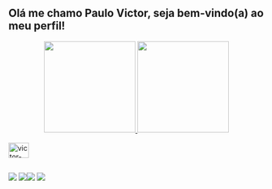 ## Olá me chamo Paulo Victor, seja bem-vindo(a) ao meu perfil!
<div align="center">
  <a href="https://github.com/strvictor">
  <img height="180em" src="https://github-readme-stats.vercel.app/api?username=strvictor&show_icons=true&theme=dracula&include_all_commits=true&count_private=true"/>
  <img height="180em" src="https://github-readme-stats.vercel.app/api/top-langs/?username=strvictor&layout=compact&langs_count=7&theme=dracula"/>
</div>
<div style="display: inline_block"><br>
 
  <img align="center" alt="victor-Python" height="30" width="40" src="https://raw.githubusercontent.com/devicons/devicon/master/icons/python/python-original .svg">
  
</div>
  
  ##
 
<div>
 <a href="https://instagram.com/victorstrr" target="_blank"><img src="https://img.shields.io/badge/-Instagram-%23E4405F?style=for-the- badge&logo=instagram&logoColor=white" target="_blank"></a>	
 <a href="https://discord.gg/strvictor#0457" target="_blank"><img src="https://img.shields.io/badge/Discord-7289DA?style=for-the-badge&logo= discord&logoColor=white" target="_blank"></a><a href = "mailto:vicctor1009@gmail.com@gmail.com"><img src="https://img.shields.io/badge/-Gmail-%23333?style=for-the-badge&logo=gmail&logoColor=white" destino ="_blank"></a>
 <a href="https://www.linkedin.com/in/strvictor" target="_blank"><img src="https://img.shields.io/badge/-LinkedIn-% 230077B5?style=for-the-badge&logo=linkedin&logoColor=white" target="_blank"></a>
 
</div>
